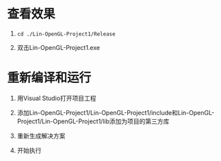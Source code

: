 # 查看效果

1. ```cd ./Lin-OpenGL-Project1/Release```

2. 双击Lin-OpenGL-Project1.exe


# 重新编译和运行

1. 用Visual Studio打开项目工程

2. 添加Lin-OpenGL-Project1/Lin-OpenGL-Project1/include和Lin-OpenGL-Project1/Lin-OpenGL-Project1/lib添加为项目的第三方库

3. 重新生成解决方案

4. 开始执行
